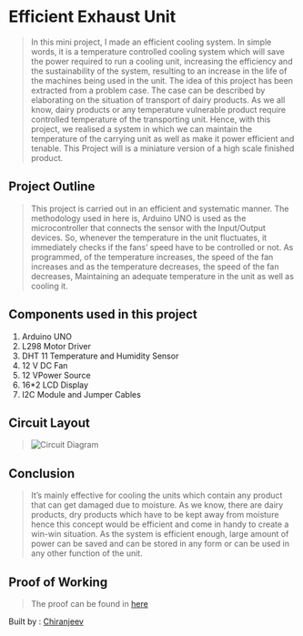 # Efficient Exhaust Unit
> In this mini project, I made an efficient cooling system. In simple words, it is a temperature controlled cooling system which will save the power required to run a cooling unit, increasing the efficiency and the sustainability of the system, resulting to an increase in the life of the machines being used in the unit. The idea of this project has been extracted from a problem case. The case can be described by elaborating on the situation of transport of dairy products. As we all know, dairy products or any temperature vulnerable product require controlled temperature of the transporting unit. Hence, with this project, we realised a system in which we can maintain the temperature of the carrying unit as well as make it power efficient and tenable. This Project will is a miniature version of a high scale finished product.

## Project Outline
> This project is carried out in an efficient and systematic manner. The methodology used in here is, Arduino UNO is used as the microcontroller that connects the sensor with the Input/Output devices. So, whenever the temperature in the unit fluctuates, it immediately checks if the fans’ speed have to be controlled or not. As programmed, of the temperature increases, the speed of the fan increases and as the temperature decreases, the speed of the fan decreases, Maintaining an adequate temperature in the unit as well as cooling it.

## Components used in this project

1. Arduino UNO
2. L298 Motor Driver
3. DHT 11 Temperature and Humidity Sensor
4. 12 V DC Fan
5. 12 VPower Source
6. 16*2 LCD Display
7. I2C Module and Jumper Cables

## Circuit Layout

>![Circuit Diagram](https://user-images.githubusercontent.com/74554911/187993158-0370d3fc-d529-4a90-beba-ecc1b4469829.png)

## Conclusion
> It’s mainly effective for cooling the units which contain any product that can get damaged due to moisture. As we know, there are dairy products, dry products which have to be kept away from moisture hence this concept would be efficient and come in handy to create a win-win situation. As the system is efficient enough, large amount of power can be saved and can be stored in any form or can be used in any other function of the unit.

## Proof of Working
> The proof can be found in [here](https://github.com/GeekGuy-29/EEU/blob/main/Proof%20of%20Working.pdf)

Built by : [Chiranjeev](https://github.com/GeekGuy-29)
